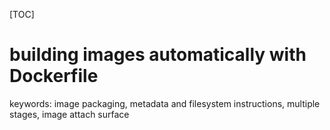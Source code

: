 [TOC]

# building images automatically with Dockerfile

keywords: image packaging, metadata and filesystem instructions, multiple stages, image attach surface
